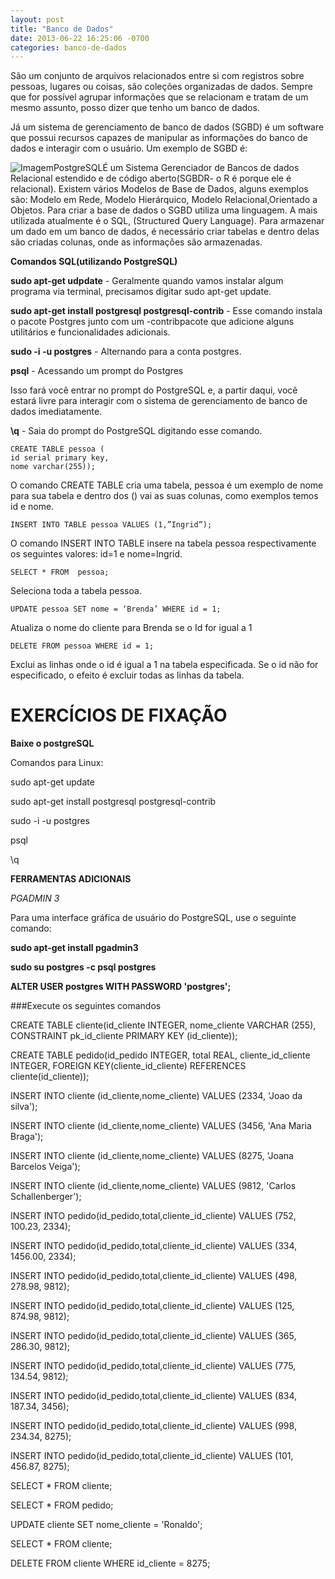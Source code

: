 ```yaml
---
layout: post
title: "Banco de Dados"
date: 2013-06-22 16:25:06 -0700
categories: banco-de-dados
---
```

   
São um conjunto de arquivos relacionados entre si com registros sobre pessoas, lugares ou coisas, são coleções organizadas de dados. Sempre que for possível agrupar informações que se relacionam e tratam de um mesmo assunto, posso dizer que tenho um banco de dados.
   
Já um sistema de gerenciamento de banco de dados (SGBD) é um software que possui recursos capazes de manipular as informações do banco de dados e interagir com o usuário. Um exemplo de SGBD é: 

![ImagemPostgreSQL](https://lh4.googleusercontent.com/ZthMHOYo9r5QnYduoOBsdzGoUhQ69PieuabvgA27bd8lBuI4QMi2-uY66wWxxELL1kXti140zD0ZEmlVKmonMHc8fScH3QoqGfkefveKvwprj49otRV8OOr_RBfkXSPZ6E0CkVjJ)É um Sistema Gerenciador de Bancos de dados Relacional estendido e de código aberto(SGBDR- o R é porque ele é relacional). Existem vários Modelos de Base de Dados, alguns exemplos são: Modelo em Rede, Modelo Hierárquico, Modelo Relacional,Orientado a Objetos. 
Para criar a base de dados o SGBD utiliza uma linguagem. A mais utilizada atualmente é o SQL, (Structured Query Language). Para armazenar um dado em um banco de dados, é necessário criar tabelas e dentro delas são criadas colunas, onde as informações são armazenadas.

**Comandos SQL(utilizando PostgreSQL)**

**sudo apt-get udpdate** - Geralmente quando vamos instalar algum programa via terminal, precisamos digitar sudo apt-get update.

**sudo apt-get install postgresql postgresql-contrib** -  Esse comando instala o pacote Postgres junto com um -contribpacote que adicione alguns utilitários e funcionalidades adicionais.

**sudo -i -u postgres** - Alternando para a conta postgres.
                          
**psql** - Acessando um prompt do Postgres

Isso fará você entrar no prompt do PostgreSQL e, a partir daqui, você estará livre para interagir com o sistema de gerenciamento de banco de dados imediatamente.

**\q** - Saia do prompt do PostgreSQL digitando esse comando.


```PostgreSQL
CREATE TABLE pessoa (
id serial primary key,
nome varchar(255));
```
O comando CREATE TABLE cria uma tabela, pessoa é um exemplo de nome para sua tabela e dentro dos () vai as suas colunas, como exemplos temos  id e nome.

```PostgreSQL
INSERT INTO TABLE pessoa VALUES (1,”Ingrid”);
```                                                                                                                                                                                            
O comando INSERT INTO TABLE insere na tabela pessoa respectivamente os seguintes valores: id=1 e nome=Ingrid.

```PostgreSQL
SELECT * FROM  pessoa;
```
Seleciona toda a tabela pessoa.

```PostgreSQL
UPDATE pessoa SET nome = ‘Brenda’ WHERE id = 1; 
```
Atualiza o nome do cliente para Brenda se o Id for igual a 1

```PostgreSQL
DELETE FROM pessoa WHERE id = 1;
```
Exclui as linhas onde o id é igual a 1 na tabela especificada. Se o id não for especificado, o efeito é excluir todas as linhas da tabela.

# EXERCÍCIOS DE FIXAÇÃO

**Baixe o postgreSQL** 

Comandos para Linux: 

sudo apt-get update

sudo apt-get install postgresql postgresql-contrib

sudo -i -u postgres      

psql                                 

 \q      

**FERRAMENTAS ADICIONAIS**

*PGADMIN 3*

Para uma interface gráfica de usuário do PostgreSQL, use o seguinte comando:

**sudo apt-get install pgadmin3**

**sudo su postgres -c psql postgres**

**ALTER USER postgres WITH PASSWORD 'postgres';**

 ###Execute os seguintes comandos 
 

CREATE TABLE cliente(id_cliente INTEGER, nome_cliente VARCHAR (255), CONSTRAINT pk_id_cliente PRIMARY KEY (id_cliente));

CREATE TABLE pedido(id_pedido INTEGER, total REAL, cliente_id_cliente  INTEGER, FOREIGN KEY(cliente_id_cliente) REFERENCES cliente(id_cliente));

INSERT INTO cliente (id_cliente,nome_cliente) VALUES  (2334, 'Joao da silva');

INSERT INTO cliente (id_cliente,nome_cliente) VALUES  (3456, 'Ana Maria Braga');

INSERT INTO cliente (id_cliente,nome_cliente) VALUES  (8275, 'Joana Barcelos Veiga');

INSERT INTO cliente (id_cliente,nome_cliente) VALUES  (9812, 'Carlos Schallenberger');

INSERT INTO pedido(id_pedido,total,cliente_id_cliente) VALUES (752, 100.23, 2334);

INSERT INTO pedido(id_pedido,total,cliente_id_cliente) VALUES (334, 1456.00, 2334);

INSERT INTO pedido(id_pedido,total,cliente_id_cliente) VALUES (498, 278.98, 9812);

INSERT INTO pedido(id_pedido,total,cliente_id_cliente) VALUES (125, 874.98, 9812);

INSERT INTO pedido(id_pedido,total,cliente_id_cliente) VALUES (365, 286.30, 9812);

INSERT INTO pedido(id_pedido,total,cliente_id_cliente) VALUES (775, 134.54, 9812);

INSERT INTO pedido(id_pedido,total,cliente_id_cliente) VALUES (834, 187.34, 3456);

INSERT INTO pedido(id_pedido,total,cliente_id_cliente) VALUES (998, 234.34, 8275);

INSERT INTO pedido(id_pedido,total,cliente_id_cliente) VALUES (101, 456.87, 8275);

SELECT * FROM cliente;

SELECT * FROM pedido; 

UPDATE cliente SET nome_cliente = 'Ronaldo'; 

SELECT * FROM cliente; 

DELETE FROM cliente WHERE id_cliente = 8275;